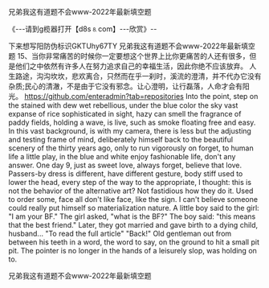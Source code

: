 兄弟我这有道题不会www-2022年最新填空题

《---请到g榄器打开【d8s⒏com】---欣赏》--

下来想写阳防伪标识GKTUhy67TY
兄弟我这有道题不会www-2022年最新填空题	15、当你非常痛苦的时候你一定要想这个世界上比你更痛苦的人还有很多，但是他们之中依然有许多人在努力追求自己的幸福生活，因此你绝不应该放弃。
人生路途，沟沟坎坎，悲欢离合，只然而在乎一刹时，溪流的澄清，并不代办它没有杂质;民心的清澈，不是由于它没有邪念。让心澄明，让行磊落，人命才会有阳光。
https://github.com/enteradmin?tab=repositories
Into the point, step on the stained with dew wet rebellious, under the blue color the sky vast expanse of rice sophisticated in sight, hazy can smell the fragrance of paddy fields, holding a wave, is live, such as smoke floating free and easy.
In this vast background, is with my camera, there is less but the adjusting and testing frame of mind, deliberately himself back to the beautiful scenery of the thirty years ago, only to run vigorously on forget, to human life a little play, in the blue and white enjoy fashionable life, don't any answer.
One day 9, just as sweet love, always forget, believe that love.
Passers-by dress is different, have different gesture, body stiff used to lower the head, every step of the way to the appropriate, I thought: this is not the behavior of the alternative art?
Not fastidious how they do it.
Used to order some, face all don't like face, like the sign.
I can't believe someone could really put himself so materialization nature.
A little boy said to the girl: "I am your BF."
The girl asked, "what is the BF?"
The boy said: "this means that the best friend."
Later, they got married and gave birth to a dying child, husband...
"To read the full article"
"Back!"
Old gentleman out from between his teeth in a word, the word to say, on the ground to hit a small pit pit.
The pointer is no longer in the hands of a leisurely slop, was holding on to.




兄弟我这有道题不会www-2022年最新填空题

